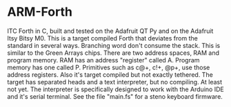 # ARM-Forth
ITC Forth in C, built and tested on the Adafruit QT Py and on the Adafruit Itsy Bitsy M0. This is a target compiled Forth that deviates from the standard in several ways. Branching word don't consume the stack. This is similar to the Green Arrays chips. There are two address spaces, RAM and program memory. RAM has an address "register" called A. Program memory has one called P. Primitives such as c@+, c!+, @p+, use those address registers. Also it's target compiled but not exactly tethered. The target has separated heads and a text interpreter, but no compiling. At least not yet. The interpreter is specifically designed to work with the Arduino IDE and it's serial terminal.
See the file "main.fs" for a steno keyboard firmware.
